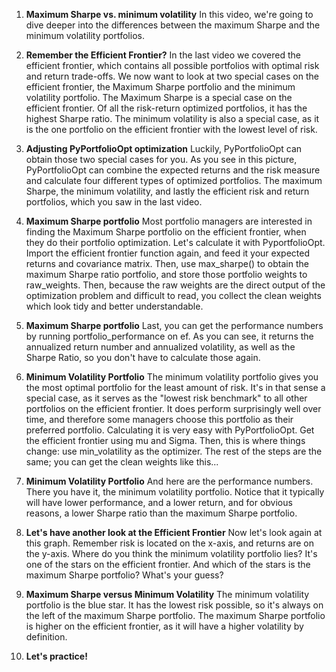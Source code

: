 1. **Maximum Sharpe vs. minimum volatility**
In this video, we're going to dive deeper into the differences between the maximum Sharpe and the minimum volatility portfolios.

2. **Remember the Efficient Frontier?**
In the last video we covered the efficient frontier, which contains all possible portfolios with optimal risk and return trade-offs. We now want to look at two special cases on the efficient frontier, the Maximum Sharpe portfolio and the minimum volatility portfolio. The Maximum Sharpe is a special case on the efficient frontier. Of all the risk-return optimized portfolios, it has the highest Sharpe ratio. The minimum volatility is also a special case, as it is the one portfolio on the efficient frontier with the lowest level of risk.

3. **Adjusting PyPortfolioOpt optimization**
Luckily, PyPortfolioOpt can obtain those two special cases for you. As you see in this picture, PyPortfolioOpt can combine the expected returns and the risk measure and calculate four different types of optimized portfolios. The maximum Sharpe, the minimum volatility, and lastly the efficient risk and return portfolios, which you saw in the last video.

4. **Maximum Sharpe portfolio**
Most portfolio managers are interested in finding the Maximum Sharpe portfolio on the efficient frontier, when they do their portfolio optimization. Let's calculate it with PyportfolioOpt. Import the efficient frontier function again, and feed it your expected returns and covariance matrix. Then, use max_sharpe() to obtain the maximum Sharpe ratio portfolio, and store those portfolio weights to raw_weights. Then, because the raw weights are the direct output of the optimization problem and difficult to read, you collect the clean weights which look tidy and better understandable.

5. **Maximum Sharpe portfolio**
Last, you can get the performance numbers by running portfolio_performance on ef. As you can see, it returns the annualized return number and annualized volatility, as well as the Sharpe Ratio, so you don't have to calculate those again.

6. **Minimum Volatility Portfolio**
The minimum volatility portfolio gives you the most optimal portfolio for the least amount of risk. It's in that sense a special case, as it serves as the "lowest risk benchmark" to all other portfolios on the efficient frontier. It does perform surprisingly well over time, and therefore some managers choose this portfolio as their preferred portfolio. Calculating it is very easy with PyPortfolioOpt. Get the efficient frontier using mu and Sigma. Then, this is where things change: use min_volatility as the optimizer. The rest of the steps are the same; you can get the clean weights like this...

7. **Minimum Volatility Portfolio**
And here are the performance numbers. There you have it, the minimum volatility portfolio. Notice that it typically will have lower performance, and a lower return, and for obvious reasons, a lower Sharpe ratio than the maximum Sharpe portfolio.

8. **Let's have another look at the Efficient Frontier**
Now let's look again at this graph. Remember risk is located on the x-axis, and returns are on the y-axis. Where do you think the minimum volatility portfolio lies? It's one of the stars on the efficient frontier. And which of the stars is the maximum Sharpe portfolio? What's your guess?

9. **Maximum Sharpe versus Minimum Volatility**
The minimum volatility portfolio is the blue star. It has the lowest risk possible, so it's always on the left of the maximum Sharpe portfolio. The maximum Sharpe portfolio is higher on the efficient frontier, as it will have a higher volatility by definition.

10. **Let's practice!**